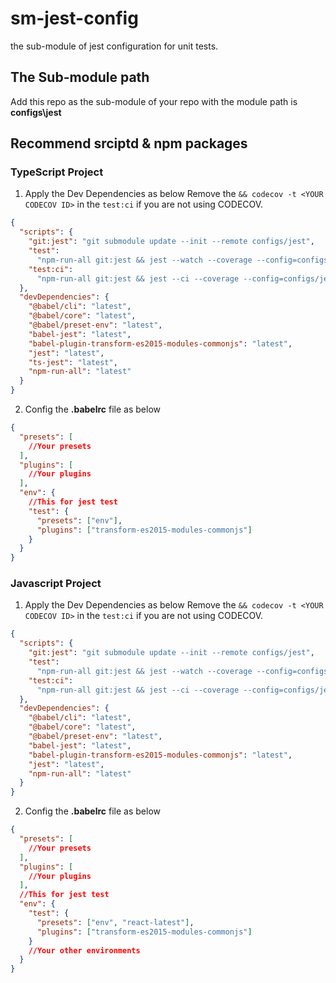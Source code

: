 # sm-jest-config

the sub-module of jest configuration for unit tests.

## The Sub-module path

Add this repo as the sub-module of your repo with the module path is **configs\jest**

## Recommend srciptd & npm packages

### TypeScript Project

1.  Apply the Dev Dependencies as below
    Remove the `&& codecov -t <YOUR CODECOV ID>` in the `test:ci` if you are not using CODECOV.

```json
{
  "scripts": {
    "git:jest": "git submodule update --init --remote configs/jest",
    "test":
      "npm-run-all git:jest && jest --watch --coverage --config=configs/jest/ts.jest.json",
    "test:ci":
      "npm-run-all git:jest && jest --ci --coverage --config=configs/jest/ts.jest.json && codecov -t <YOUR CODECOV ID>"
  },
  "devDependencies": {
    "@babel/cli": "latest",
    "@babel/core": "latest",
    "@babel/preset-env": "latest",
    "babel-jest": "latest",
    "babel-plugin-transform-es2015-modules-commonjs": "latest",
    "jest": "latest",
    "ts-jest": "latest",
    "npm-run-all": "latest"
  }
}
```

2.  Config the **.babelrc** file as below

```json
{
  "presets": [
    //Your presets
  ],
  "plugins": [
    //Your plugins
  ],
  "env": {
    //This for jest test
    "test": {
      "presets": ["env"],
      "plugins": ["transform-es2015-modules-commonjs"]
    }
  }
}
```

### Javascript Project

1.  Apply the Dev Dependencies as below
    Remove the `&& codecov -t <YOUR CODECOV ID>` in the `test:ci` if you are not using CODECOV.

```json
{
  "scripts": {
    "git:jest": "git submodule update --init --remote configs/jest",
    "test":
      "npm-run-all git:jest && jest --watch --coverage --config=configs/jest/jest.json",
    "test:ci":
      "npm-run-all git:jest && jest --ci --coverage --config=configs/jest/jest.json && codecov -t <YOUR CODECOV ID>"
  },
  "devDependencies": {
    "@babel/cli": "latest",
    "@babel/core": "latest",
    "@babel/preset-env": "latest",
    "babel-jest": "latest",
    "babel-plugin-transform-es2015-modules-commonjs": "latest",
    "jest": "latest",
    "npm-run-all": "latest"
  }
}
```

2.  Config the **.babelrc** file as below

```json
{
  "presets": [
    //Your presets
  ],
  "plugins": [
    //Your plugins
  ],
  //This for jest test
  "env": {
    "test": {
      "presets": ["env", "react-latest"],
      "plugins": ["transform-es2015-modules-commonjs"]
    }
    //Your other environments
  }
}
```
